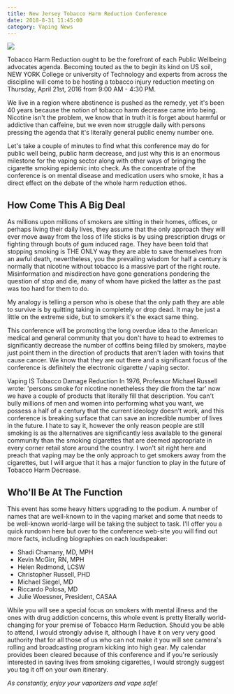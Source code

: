 ```yaml
---
title: New Jersey Tobacco Harm Reduction Conference
date: 2018-8-31 11:45:00
category: Vaping News
---
```


![](/images/4.jpg)

Tobacco Harm Reduction ought to be the forefront of each Public Wellbeing advocates agenda.  Becoming touted as the to begin its kind on US soil, NEW YORK College or university of Technology and experts from across the discipline will come to be hosting a tobacco injury reduction meeting on Thursday, April 21st, 2016 from 9:00 AM - 4:30 PM.

We live in a region where abstinence is pushed as the remedy, yet it's been 40 years because the notion of tobacco harm decrease came into being.  Nicotine isn't the problem, we know that in truth it is forget about harmful or addictive than caffeine, but we even now struggle daily with persons pressing the agenda that it's literally general public enemy number one.

<!-- more -->

Let's take a couple of minutes to find what this conference may do for public well being, public harm decrease, and just why this is an enormous milestone for the vaping sector along with other ways of bringing the cigarette smoking epidemic into check.  As the concentrate of the conference is on mental disease and medication users who smoke, it has a direct effect on the debate of the whole harm reduction ethos.

## How Come This A Big Deal

As millions upon millions of smokers are sitting in their homes, offices, or perhaps living their daily lives, they assume that the only approach they will ever move away from the loss of life sticks is by using prescription drugs or fighting through bouts of gum induced rage.  They have been told that stopping smoking is THE ONLY way they are able to save themselves from an awful death, nevertheless, you the prevailing wisdom for half a century is normally that nicotine without tobacco is a massive part of the right route.  Misinformation and misdirection have gone generations pondering the question of stop and die, many of whom have picked the latter as the past was too hard for them to do.

My analogy is telling a person who is obese that the only path they are able to survive is by quitting taking in completely or drop dead.  It may be just a little on the extreme side, but to smokers it's the exact same thing.

This conference will be promoting the long overdue idea to the American medical and general community that you don't have to head to extremes to significantly decrease the number of coffins being filled by smokers, maybe just point them in the direction of products that aren't laden with toxins that cause cancer.  We know that they are out there and a significant focus of the conference is definitely the electronic cigarette / vaping sector.

Vaping IS Tobacco Damage Reduction
In 1976, Professor Michael Russell wrote: 'persons smoke for nicotine nonetheless they die from the tar' now we have a couple of products that literally fill that description.  You can't bully millions of men and women into performing what you want, we possess a half of a century that the current ideology doesn't work, and this conference is breaking surface that can save an incredible number of lives in the future.  I hate to say it, however the only reason people are still smoking is as the alternatives are significantly less available to the general community than the smoking cigarettes that are deemed appropriate in every corner retail store around the country.  I won't sit right here and preach that vaping may be the only approach to get smokers away from the cigarettes, but I will argue that it has a major function to play in the future of Tobacco Harm Decrease.

## Who'll Be At The Function

This event has some heavy hitters upgrading to the podium.  A number of names that are well-known to in the vaping market and some that needs to be well-known world-large will be taking the subject to task.  I'll offer you a quick rundown here but over to the conference web-site you will find out more facts, including biographies on each loudspeaker:

 - Shadi Chamany, MD, MPH
 - Kevin McGirr, RN, MPH
 - Helen Redmond, LCSW
 - Christopher Russell, PHD
 - Michael Siegel, MD
 - Riccardo Polosa, MD
 - Julie Woessner, President, CASAA

While you will see a special focus on smokers with mental illness and the ones with drug addiction concerns, this whole event is pretty literally world-changing for your premise of Tobacco Harm Reduction.  Should you be able to attend, I would strongly advise it, although I have it on very very good authority that for all those of us who can not make it you will see camera's rolling and broadcasting program kicking into high gear.  My calendar provides been cleared because of this conference and if you're seriously interested in saving lives from smoking cigarettes, I would strongly suggest you tag it off on your own itinerary.

_As constantly, enjoy your vaporizers and vape safe!_